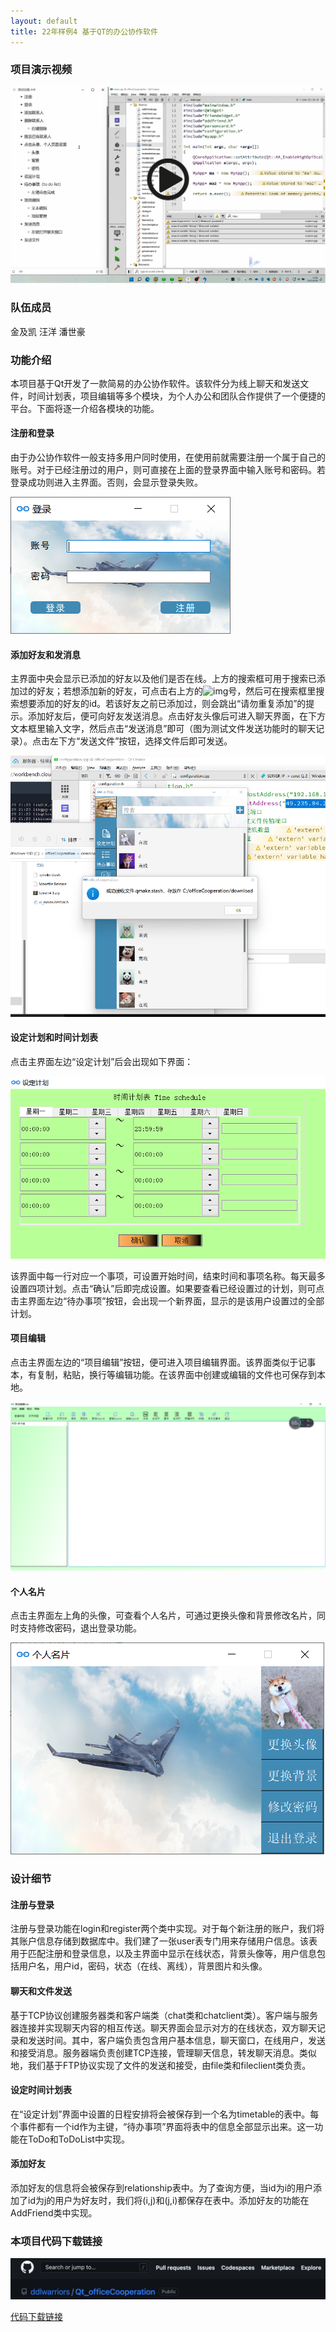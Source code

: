 ```yaml
---
layout: default
title: 22年样例4 基于QT的办公协作软件
---
```




<!-- ## 基于QT的办公协作软件 -->

<!-- [项目演示视频链接](http://39.96.165.147/Projects/QT-video/project_4.mp4) -->

### 项目演示视频

<a href="http://39.96.165.147/Projects/QT-video/project_4.mp4">
    <img src="image/project4-preface.png">
</a>

<!-- [项目演示视频链接](http://39.96.165.147/Projects/QT-video/project_4.mp4) -->


### 队伍成员

金及凯 汪洋 潘世豪


### 功能介绍

本项目基于Qt开发了一款简易的办公协作软件。该软件分为线上聊天和发送文件，时间计划表，项目编辑等多个模块，为个人办公和团队合作提供了一个便捷的平台。下面将逐一介绍各模块的功能。

#### 注册和登录

由于办公协作软件一般支持多用户同时使用，在使用前就需要注册一个属于自己的账号。对于已经注册过的用户，则可直接在上面的登录界面中输入账号和密码。若登录成功则进入主界面。否则，会显示登录失败。

![](image/project4-1.png)

#### 添加好友和发消息

主界面中央会显示已添加的好友以及他们是否在线。上方的搜索框可用于搜索已添加过的好友；若想添加新的好友，可点击右上方的![img](file:///C:\Users\kuangwu\AppData\Local\Temp\ksohtml18948\wps1.jpg)号，然后可在搜索框里搜索想要添加的好友的id。若该好友之前已添加过，则会跳出“请勿重复添加”的提示。添加好友后，便可向好友发送消息。点击好友头像后可进入聊天界面，在下方文本框里输入文字，然后点击“发送消息”即可（图为测试文件发送功能时的聊天记录）。点击左下方“发送文件”按钮，选择文件后即可发送。

![](image/project4-2.png)

#### 设定计划和时间计划表

点击主界面左边“设定计划”后会出现如下界面：

![](image/project4-3.png)

该界面中每一行对应一个事项，可设置开始时间，结束时间和事项名称。每天最多设置四项计划。点击“确认”后即完成设置。如果要查看已经设置过的计划，则可点击主界面左边“待办事项”按钮，会出现一个新界面，显示的是该用户设置过的全部计划。

#### 项目编辑

点击主界面左边的“项目编辑”按钮，便可进入项目编辑界面。该界面类似于记事本，有复制，粘贴，换行等编辑功能。在该界面中创建或编辑的文件也可保存到本地。

![](image/project4-4.png)

#### 个人名片

点击主界面左上角的头像，可查看个人名片，可通过更换头像和背景修改名片，同时支持修改密码，退出登录功能。

![](image/project4-5.png)

### 设计细节

#### 注册与登录

注册与登录功能在login和register两个类中实现。对于每个新注册的账户，我们将其账户信息存储到数据库中。我们建了一张user表专门用来存储用户信息。该表用于匹配注册和登录信息，以及主界面中显示在线状态，背景头像等，用户信息包括用户名，用户id，密码，状态（在线、离线），背景图片和头像。

#### 聊天和文件发送

基于TCP协议创建服务器类和客户端类（chat类和chatclient类）。客户端与服务器连接并实现聊天内容的相互传送。聊天界面会显示对方的在线状态，双方聊天记录和发送时间。其中，客户端负责包含用户基本信息，聊天窗口，在线用户，发送和接受消息。服务器端负责创建TCP连接，管理聊天信息，转发聊天消息。类似地，我们基于FTP协议实现了文件的发送和接受，由file类和fileclient类负责。

#### 设定时间计划表

在“设定计划”界面中设置的日程安排将会被保存到一个名为timetable的表中。每个事件都有一个id作为主键，“待办事项”界面将表中的信息全部显示出来。这一功能在ToDo和ToDoList中实现。

#### 添加好友

添加好友的信息将会被保存到relationship表中。为了查询方便，当id为i的用户添加了id为j的用户为好友时，我们将(i,j)和(j,i)都保存在表中。添加好友的功能在AddFriend类中实现。


### 本项目代码下载链接

![](image/project4-github.png)

[代码下载链接](https://github.com/ddlwarriors/Qt_officeCooperation)